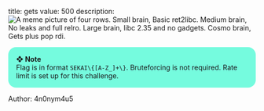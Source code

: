 title: gets
value: 500
description: ![A meme picture of four rows. Small brain, Basic ret2libc. Medium brain, No leaks and full relro. Large brain, libc 2.35 and no gadgets. Cosmo brain, Gets plus pop rdi.](https://puu.sh/JlYbt/8458677480.jpg)

<div style="background:#75fbde;border-radius:1rem;padding:1rem"><b>❖ Note</b><br/>Flag is in format <code>SEKAI\{[A-Z_]+\}</code>. Bruteforcing is not required. Rate limit is set up for this challenge.</div>

Author: 4n0nym4u5